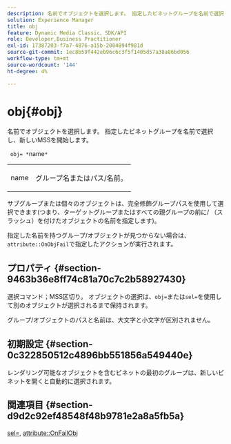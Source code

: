 ```yaml
---
description: 名前でオブジェクトを選択します。 指定したビネットグループを名前で選択し、新しいMSSを開始します。
solution: Experience Manager
title: obj
feature: Dynamic Media Classic、SDK/API
role: Developer,Business Practitioner
exl-id: 17387203-f7a7-4876-a15b-2084894f981d
source-git-commit: 1ec8b59f442eb96c6c3f5f1405d57a38a86bd056
workflow-type: tm+mt
source-wordcount: '144'
ht-degree: 4%

---
```


# obj{#obj}

名前でオブジェクトを選択します。 指定したビネットグループを名前で選択し、新しいMSSを開始します。

` obj= *`name`*`

<table id="simpletable_6E0DA6CBCDCF4CDDAFA5A4C38E0D5FC5"> 
 <tr class="strow"> 
  <td class="stentry"> <p> <span class="codeph"> <span class="varname"> name  </span> </span> </p> </td> 
  <td class="stentry"> <p>グループ名またはパス/名前。 </p> </td> 
 </tr> 
</table>

サブグループまたは個々のオブジェクトは、完全修飾グループパスを使用して選択できます(つまり、ターゲットグループまたはすべての親グループの前に/ （スラッシュ）を付けたオブジェクトの名前を指定します)。

指定した名前を持つグループ/オブジェクトが見つからない場合は、`attribute::OnObjFail`で指定したアクションが実行されます。

## プロパティ {#section-9463b36e8ff74c81a70c7c2b58927430}

選択コマンド；MSS区切り。 オブジェクトの選択は、`obj=`または`sel=`を使用して別のオブジェクトが選択されるまで保持されます。

グループ/オブジェクトのパスと名前は、大文字と小文字が区別されません。

## 初期設定 {#section-0c322850512c4896bb551856a549440e}

レンダリング可能なオブジェクトを含むビネットの最初のグループは、新しいビネットを開くと自動的に選択されます。

## 関連項目 {#section-d9d2c92ef48548f48b9781e2a8a5fb5a}

[sel=](../../../../../ir-api/http-protocol/image-rendering-api-ref/c-ir-http-protocol-ref/c-ir-http-protocol-command-reference/r-ir-sel.md#reference-01322c58d414481385c29fcdd27a090b),  [attribute::OnFailObj](../../../../../ir-api/material-cat/image-rendering-api-ref/c-ir-material-catalog/c-ir-attributes-reference/r-ir-onfailobj.md#reference-4c6ba90418e84da5831f8573bbbf2c8d)
